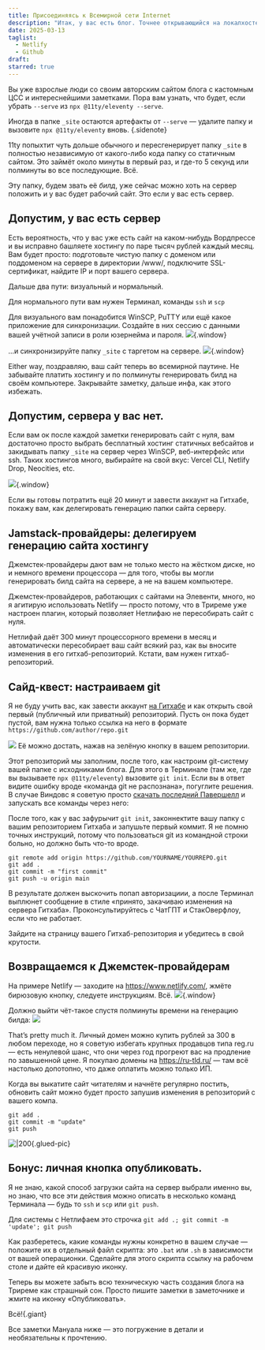 ```yaml
---
title: Присоединяясь к Всемирной сети Internet
description: "Итак, у вас есть блог. Точнее открывающийся на локалхосте сайт. Пора загрузить его на сервер (бесплатно!) и подключить домен (бесплатно!). Бонус: ведём историю изменений через git и делаем кнопку «опубликовать» на рабочем столе."
date: 2025-03-13
taglist:
  - Netlify
  - Github
draft: 
starred: true
---
```

Вы уже взрослые люди со своим авторским сайтом блога с кастомным ЦСС и интереснейшими заметками. Пора вам узнать, что будет, если убрать `--serve` из `npx @11ty/eleventy --serve`.

Иногда в папке `_site` остаются артефакты от  `--serve` — удалите папку и вызовите `npx @11ty/eleventy` вновь. {.sidenote}

11ty попыхтит чуть дольше обычного и пересгенерирует папку `_site` в полностью независимую от какого-либо кода папку со статичным сайтом. Это займёт около минуты в первый раз, и где-то 5 секунд или полминуты во все последующие. Всё.

Эту папку, будем звать её *билд*, уже сейчас можно хоть на сервер положить и у вас будет рабочий сайт. Это если у вас есть сервер.

## Допустим, у вас есть сервер

Есть вероятность, что у вас уже есть сайт на каком-нибудь Вордпрессе и вы исправно башляете хостингу по паре тысяч рублей каждый месяц. Вам будет просто: подготовьте чистую папку с доменом или поддоменом на сервере в директории /www/, подключите SSL-сертификат, найдите IP и порт вашего сервера.

Дальше два пути: визуальный и нормальный.

Для нормального пути вам нужен Терминал, команды `ssh` и `scp`

Для визуального вам понадобится WinSCP, PuTTY или ещё какое приложение для синхронизации. Создайте в них сессию с данными вашей учётной записи в роли юзернейма и пароля. 
![](publishing-to-web.png){.window}

...и синхронизируйте папку `_site` с таргетом на сервере.
![](winscp-sync.png){.window}

Either way, поздравляю, ваш сайт теперь во всемирной паутине. Не забывайте платить хостингу и по полминуты генерировать билд на своём компьютере. Закрывайте заметку, дальше инфа, как этого избежать.

## Допустим, сервера у вас нет.

Если вам ок после каждой заметки генерировать сайт с нуля, вам достаточно просто выбрать бесплатный хостинг статичных вебсайтов и закидывать папку `_site` на сервер через WinSCP, веб-интерфейс или ssh. Таких хостингов много, выбирайте на свой вкус: Vercel CLI, Netlify Drop, Neocities, etc.

![](to-the-web.png){.window}

Если вы готовы потратить ещё 20 минут и завести аккаунт на Гитхабе, покажу вам, как делегировать генерацию папки сайта серверу.

## Jamstack-провайдеры: делегируем генерацию сайта хостингу

Джемстек-провайдеры дают вам не только место на жёстком диске, но и немного времени процессора — для того, чтобы вы могли генерировать билд сайта на сервере, а не на вашем компьютере.

Джемстек-провайдеров, работающих с сайтами на Элевенти, много, но я агитирую использовать Netlify — просто потому, что в Триреме уже настроен плагин, который позволяет Нетлифаю не пересобирать сайт с нуля.

Нетлифай даёт 300 минут процессорного времени в месяц и автоматически пересобирает ваш сайт всякий раз, как вы вносите изменения в его гитхаб-репозиторий. Кстати, вам нужен гитхаб-репозиторий.

## Сайд-квест: настраиваем git

Я не буду учить вас, как завести аккаунт [на Гитхабе](https://github.com/) и как открыть свой первый (публичный или приватный) репозиторий. Пусть он пока будет пустой, вам нужна только ссылка на него в формате `https://github.com/author/repo.git` 

![](to-the-web-1.png) Её можно достать, нажав на зелёную кнопку в вашем репозитории.

Этот репозиторий мы заполним, после того, как настроим git-систему вашей папке с исходниками блога. Для этого в Терминале (там же, где вы вызываете `npx @11ty/eleventy`) вызовите `git init`. Если вы в ответ видите ошибку вроде «команда git не распознана», погуглите решения. В случае Виндовс я советую просто [скачать последний Павершелл](https://learn.microsoft.com/en-us/powershell/scripting/install/installing-powershell?view=powershell-7.5) и запускать все команды через него: 

После того, как у вас зафурычит `git init`, законнектите вашу папку с вашим репозиторием Гитхаба и запушьте первый коммит. Я не помню точных инструкций, потому что пользоваться git из командной строки больно, но должно быть что-то вроде. 

```
git remote add origin https://github.com/YOURNAME/YOURREPO.git
git add .
git commit -m "first commit"
git push -u origin main
```

В результате должен выскочить попап авторизациии, а после Терминал выплюнет сообщение в стиле «принято, закачиваю изменения на сервера Гитхаба». Проконсультируйтесь с ЧатГПТ и СтакОверфлоу, если что не работает. 

Зайдите на страницу вашего Гитхаб-репозитория и убедитесь в свой крутости.

## Возвращаемся к Джемстек-провайдерам

На примере Netlify — заходите на https://www.netlify.com/, жмёте бирюзовую кнопку, следуете инструкциям. Всё.
![](to-the-web-2.png){.window}

Должно выйти чёт-такое спустя полминуты времени на генерацию билда:
![](to-the-web-4.png)

That’s pretty much it. Личный домен можно купить рублей за 300 в любом переходе, но я советую избегать крупных продавцов типа reg.ru — есть ненулевой шанс, что они через год прогреют вас на продление по завышенной цене. Я покупаю домены на https://ru-tld.ru/ — там всё настолько допотопно, что даже оплатить можно только ИП.

Когда вы выкатите сайт читателям и начнёте регулярно постить, обновить сайт можно будет просто запушив изменения в репозиторий с вашего компа.

```
git add .
git commit -m "update"
git push
```

![|200](xp-to-the-web.png){.glued-pic}
## Бонус: личная кнопка опубликовать.

Я не знаю, какой способ загрузки сайта на сервер выбрали именно вы, но знаю, что все эти действия можно описать в несколько команд Терминала — будь то `ssh` и `scp` или `git push`. 

Для системы с Нетлифаем это строчка `git add .; git commit -m 'update'; git push`

Как разберетесь, какие команды нужны конкретно в вашем случае — положите их в отдельный файл скрипта: это `.bat` или `.sh` в зависимости от вашей операционки. Сделайте для этого скрипта ссылку на рабочем столе и дайте ей красивую иконку. 

Теперь вы можете забыть всю техническую часть создания блога на Триреме как страшный сон. Просто пишите заметки в заметочнике и жмите на иконку «Опубликовать».

Всё!{.giant}

Все заметки Мануала ниже — это погружение в детали и необязательны к прочтению.
